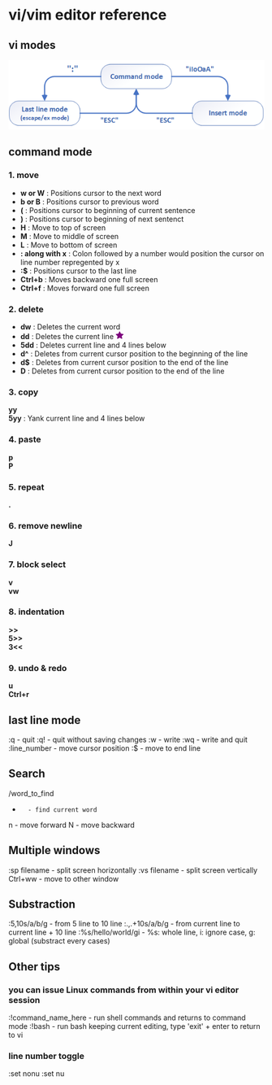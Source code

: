 # vi/vim editor reference

## vi modes
<img src="./vi.modes.png" alt="vi three modes" width="600"/>

## command mode
### 1. move
* **w or W**	: Positions cursor to the next word  
* **b or B**	: Positions cursor to previous word  
* **(**	: Positions cursor to beginning of current sentence  
* **)**	: Positions cursor to beginning of next sentenct  
* **H**	: Move to top of screen  
* **M**	: Move to middle of screen  
* **L**	: Move to bottom of screen  
* **: along with x**	: Colon followed by a number would position the cursor on line number repregented by x  
* **:$**	: Positions cursor to the last line  
* **Ctrl+b**	: Moves backward one full screen  
* **Ctrl+f**	: Moves forward one full screen  

### 2. delete
* **dw**	: Deletes the current word  
* **dd**	: Deletes the current line ![](./star.png)
* **5dd**	: Deletes current line and 4 lines below  
* **d^**	: Deletes from current cursor position to the beginning of the line  
* **d$**	: Deletes from current cursor position to the end of the line  
* **D**	: Deletes from current cursor position to the end of the line  

### 3. copy
**yy**  
**5yy**	: Yank current line and 4 lines below  

### 4. paste
**p**  
**P**  

### 5. repeat
**.**  

### 6. remove newline
**J**  

### 7. block select
**v**  
**vw**  

### 8. indentation
**>>**  
**5>>**  
**3<<**  

### 9. undo & redo
**u**  
**Ctrl+r**  

## last line mode
:q		- quit
:q!		- quit without saving changes
:w		- write
:wq		- write and quit
:line_number	- move cursor position
:$		- move to end line

## Search
/word_to_find
*		- find current word
n		- move forward
N		- move backward

## Multiple windows
:sp filename	- split screen horizontally
:vs filename	- split screen vertically
Ctrl+ww		- move to other window

## Substraction
:5,10s/a/b/g		- from 5 line to 10 line
:.,.+10s/a/b/g		- from current line to current line + 10 line
:%s/hello/world/gi	- %s: whole line, i: ignore case, g: global (substract every cases)

## Other tips
### you can issue Linux commands from within your vi editor session
:!command_name_here 	- run shell commands and returns to command mode
:!bash			- run bash keeping current editing, type 'exit' + enter to return to vi
### line number toggle
:set nonu
:set nu

